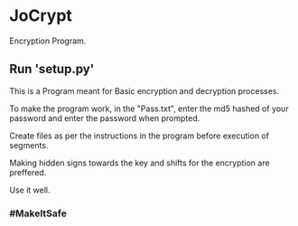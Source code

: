 # JoCrypt

Encryption Program.

## Run 'setup.py'

This is a Program meant for Basic encryption and decryption processes.

To make the program work, in the "Pass.txt", enter the md5 hashed of your password and enter the password when prompted.

Create files as per the instructions in the program before execution of segments.

Making hidden signs towards the key and shifts for the encryption are preffered.

Use it well.

### #MakeItSafe
